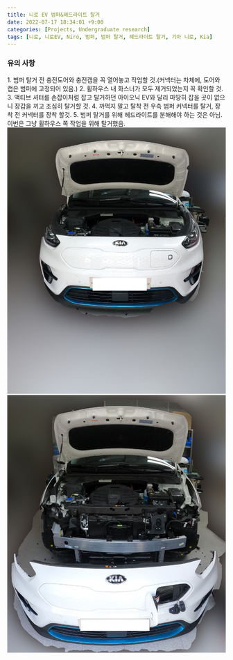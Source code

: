 ```yaml
---
title: 니로 EV 범퍼&헤드라이트 탈거
date: 2022-07-17 18:34:01 +9:00
categories: [Projects, Undergraduate research]
tags: [니로, 니로EV, Niro, 범퍼, 범퍼 탈거, 헤드라이트 탈거, 기아 니로, Kia]
---
```


<h3>유의 사항</h3>
1. 범퍼 탈거 전 충전도어와 충전캡을 꼭 열어놓고 작업할 것.(커넥터는 차체에, 도어와 캡은 범퍼에 고정되어 있음.)
2. 휠하우스 내 화스너가 모두 제거되었는지 꼭 확인할 것.
3. 액티브 셔터를 손잡이처럼 잡고 탈거하던 아이오닉 EV와 달리 마땅히 잡을 곳이 없으니 장갑을 끼고 조심히 탈거할 것.
4. 까먹지 말고 탈착 전 우측 범퍼 커넥터를 탈거, 장착 전 커넥터를 장착 할것.
5. 범퍼 탈거를 위해 헤드라이트를 분해해야 하는 것은 아님. 이번은 그냥 휠하우스 쪽 작업을 위해 탈거했음.
<br>
<img src="/assets/img/NEV_Bumper/before.jpg">
<img src="/assets/img/NEV_Bumper/after.jpg">